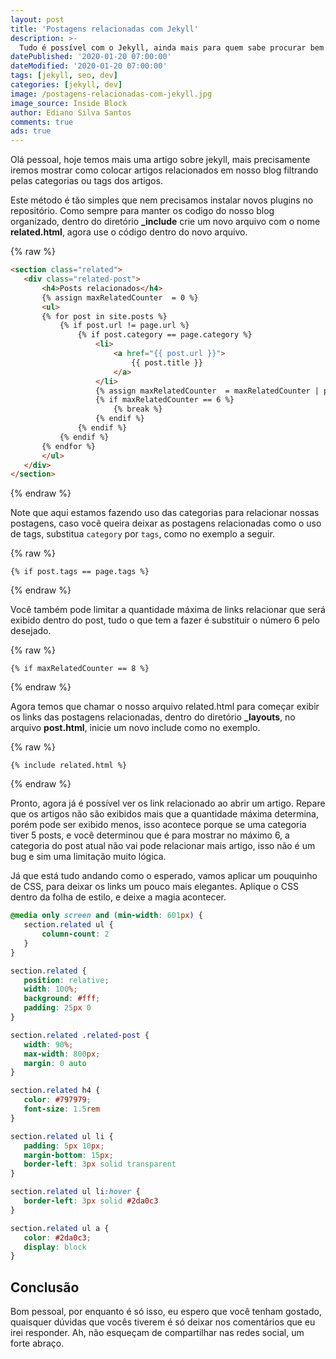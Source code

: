 ```yaml
---
layout: post
title: 'Postagens relacionadas com Jekyll'
description: >-
  Tudo é possível com o Jekyll, ainda mais para quem sabe procurar bem.
datePublished: '2020-01-20 07:00:00'
dateModified: '2020-01-20 07:00:00'
tags: [jekyll, seo, dev]
categories: [jekyll, dev]
image: /postagens-relacionadas-com-jekyll.jpg
image_source: Inside Block
author: Ediano Silva Santos
comments: true
ads: true
---
```


Olá pessoal, hoje temos mais uma artigo sobre jekyll, mais precisamente iremos mostrar como colocar artigos relacionados em nosso blog filtrando pelas categorias ou tags dos artigos.

Este método é tão simples que nem precisamos instalar novos plugins no repositório. Como sempre para manter os codigo do nosso blog organizado, dentro do diretório **_include** crie um novo arquivo com o nome **related.html**, agora use o código dentro do novo arquivo.

{% raw %}
```html
<section class="related">
   <div class="related-post">
       <h4>Posts relacionados</h4>
       {% assign maxRelatedCounter  = 0 %}
       <ul>
       {% for post in site.posts %}
           {% if post.url != page.url %}
               {% if post.category == page.category %}
                   <li>
                       <a href="{{ post.url }}">
                           {{ post.title }}
                       </a>
                   </li>
                   {% assign maxRelatedCounter  = maxRelatedCounter | plus: 1 %}
                   {% if maxRelatedCounter == 6 %}
                       {% break %}
                   {% endif %}
               {% endif %}
           {% endif %}
       {% endfor %}
       </ul>
   </div>
</section>
```
{% endraw %}

Note que aqui estamos fazendo uso das categorias para relacionar nossas postagens, caso você queira deixar as postagens relacionadas como o uso de tags, substitua `category` por `tags`, como no exemplo a seguir.

{% raw %}
```liquid
{% if post.tags == page.tags %}
```
{% endraw %}

Você também pode limitar a quantidade máxima de links relacionar que será exibido dentro do post, tudo o que tem a fazer é substituir o número 6 pelo desejado.

{% raw %}
```liquid
{% if maxRelatedCounter == 8 %}
```
{% endraw %}

Agora temos que chamar o nosso arquivo related.html para começar exibir os links das postagens relacionadas, dentro do diretório **_layouts**, no arquivo **post.html**, inicie um novo include como no exemplo.

{% raw %}
```liquid
{% include related.html %}
```
{% endraw %}

Pronto, agora já é possível ver os link relacionado ao abrir um artigo. Repare que os artigos não são exibidos mais que a quantidade máxima determina, porém pode ser exibido menos, isso acontece porque se uma categoria tiver 5 posts, e você determinou que é para mostrar no máximo 6, a categoria do post atual não vai pode relacionar mais artigo, isso não é um bug e sim uma limitação muito lógica.

Já que está tudo andando como o esperado, vamos aplicar um pouquinho de CSS, para deixar os links um pouco mais elegantes. Aplique o CSS dentro da folha de estilo, e deixe a magia acontecer.

```css
@media only screen and (min-width: 601px) {
   section.related ul {
       column-count: 2
   }
}

section.related {
   position: relative;
   width: 100%;
   background: #fff;
   padding: 25px 0
}

section.related .related-post {
   width: 90%;
   max-width: 800px;
   margin: 0 auto
}

section.related h4 {
   color: #797979;
   font-size: 1.5rem
}

section.related ul li {
   padding: 5px 10px;
   margin-bottom: 15px;
   border-left: 3px solid transparent
}

section.related ul li:hover {
   border-left: 3px solid #2da0c3
}

section.related ul a {
   color: #2da0c3;
   display: block
}
```

## Conclusão
Bom pessoal, por enquanto é só isso, eu espero que você tenham gostado, quaisquer dúvidas que vocês tiverem é só deixar nos comentários que eu irei responder. Ah, não esqueçam de compartilhar nas redes social, um forte abraço.
